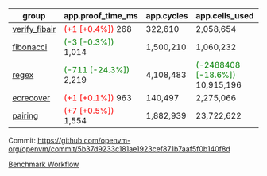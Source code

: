 | group | app.proof_time_ms | app.cycles | app.cells_used | leaf.proof_time_ms | leaf.cycles | leaf.cells_used |
| -- | -- | -- | -- | -- | -- | -- |
| [verify_fibair](https://github.com/openvm-org/openvm/blob/benchmark-results/benchmarks-pr/2121/verify_fibair-5b37d9233c181ae1923cef871b7aaf5f0b140f8d.md) |<span style='color: red'>(+1 [+0.4%])</span> 268 |  322,610 |  2,058,654 |- | - | - |
| [fibonacci](https://github.com/openvm-org/openvm/blob/benchmark-results/benchmarks-pr/2121/fibonacci-5b37d9233c181ae1923cef871b7aaf5f0b140f8d.md) |<span style='color: green'>(-3 [-0.3%])</span> 1,014 |  1,500,210 |  1,060,232 |- | - | - |
| [regex](https://github.com/openvm-org/openvm/blob/benchmark-results/benchmarks-pr/2121/regex-5b37d9233c181ae1923cef871b7aaf5f0b140f8d.md) |<span style='color: green'>(-711 [-24.3%])</span> 2,219 |  4,108,483 | <span style='color: green'>(-2488408 [-18.6%])</span> 10,915,196 |- | - | - |
| [ecrecover](https://github.com/openvm-org/openvm/blob/benchmark-results/benchmarks-pr/2121/ecrecover-5b37d9233c181ae1923cef871b7aaf5f0b140f8d.md) |<span style='color: red'>(+1 [+0.1%])</span> 963 |  140,497 |  2,275,066 |- | - | - |
| [pairing](https://github.com/openvm-org/openvm/blob/benchmark-results/benchmarks-pr/2121/pairing-5b37d9233c181ae1923cef871b7aaf5f0b140f8d.md) |<span style='color: red'>(+7 [+0.5%])</span> 1,554 |  1,882,939 |  23,722,622 |- | - | - |


Commit: https://github.com/openvm-org/openvm/commit/5b37d9233c181ae1923cef871b7aaf5f0b140f8d

[Benchmark Workflow](https://github.com/openvm-org/openvm/actions/runs/17466851277)
